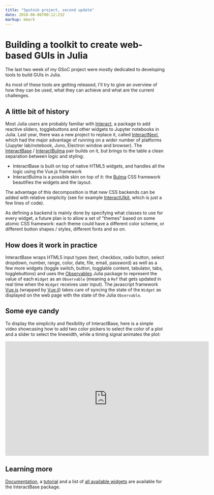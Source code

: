 ```yaml
---
title: "Sputnik project, second update"
date: 2018-06-06T00:12:23Z
markup: mmark
---
```


# Building a toolkit to create web-based GUIs in Julia

The last two week of my GSoC project were mostly dedicated to developing tools to build GUIs in Julia.

As most of these tools are getting released, I'll try to give an overview of how they can be used, what they can achieve and what are the current challenges.

## A little bit of history

Most Julia users are probably familiar with [Interact](https://github.com/JuliaGizmos/Interact.jl), a package to add reactive sliders, togglebuttons and other widgets to Jupyter notebooks in Julia. Last year, there was a new project to replace it, called [InteractNext](https://github.com/JuliaGizmos/InteractNext.jl), which had the major advantage of running on a wider number of platforms (Jupyter lab/notebook, Juno, Electron window and browser). The [InteractBase](https://github.com/piever/InteractBase.jl) / [InteractBulma](https://github.com/piever/InteractBulma.jl) pair builds on it, but brings to the table a clean separation between logic and styling:

- InteractBase is built on top of native HTML5 widgets, and handles all the logic using the Vue.js framework
- InteractBulma is a possible skin on top of it: the [Bulma](https://bulma.io) CSS framework beautifies the widgets and the layout.

The advantage of this decomposition is that new CSS backends can be added with relative simplicity (see for example [InteractUIkit](https://github.com/piever/InteractUIkit.jl), which is just a few lines of code).

As defining a backend is mainly done by specifying what classes to use for every widget, a future plan is to allow a set of "themes" based on some atomic CSS framework: each theme could have a different color scheme, or different button shapes / styles, different fonts and so on.

## How does it work in practice

InteractBase wraps HTML5 input types (text, checkbox, radio button, select dropdown, number, range, color, date, file, email, password) as well as a few more widgets (toggle switch, button, togglable content, tabulator, tabs, togglebuttons) and uses the [Observables](https://github.com/JuliaGizmos/Observables.jl) Julia package to represent the value of each `Widget` as an `Observable` (meaning a `Ref` that gets updated in real time when the `Widget` receives user input). The javascript framework [Vue.js](https://vuejs.org) (wrapped by [Vue.jl](https://github.com/JuliaGizmos/Vue.jl)) takes care of syncing the state of the `Widget` as displayed on the web page with the state of the Julia `Observable`.

## Some eye candy

To display the simplicity and flexibility of InteractBase, here is a simple video showcasing how to add two color pickers to select the color of a plot and a slider to select the linewidth, while a timing signal animates the plot:

<iframe src="https://player.vimeo.com/video/273565899" width="640" height="360" frameborder="0" webkitallowfullscreen mozallowfullscreen allowfullscreen></iframe>

## Learning more

[Documentation](https://piever.github.io/InteractBase.jl/latest/), a [tutorial](https://github.com/piever/InteractBase.jl/blob/master/docs/examples/tutorial.ipynb) and a list of [all available widgets](https://piever.github.io/InteractBase.jl/latest/api_reference.html) are available for the InteractBase package.
